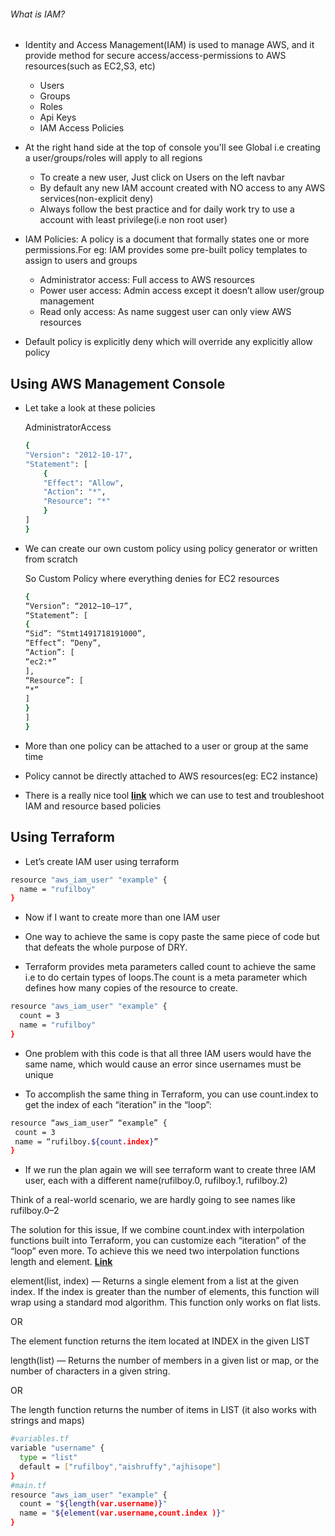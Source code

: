 ###### What is IAM?

* Identity and Access Management(IAM) is used to manage AWS, and it provide method for secure access/access-permissions to AWS resources(such as EC2,S3, etc)

    * Users
    * Groups
    * Roles
    * Api Keys
    * IAM Access Policies

* At the right hand side at the top of console you'll see Global i.e creating a user/groups/roles will apply to all regions

    * To create a new user, Just click on Users on the left navbar
    * By default any new IAM account created with NO access to any AWS services(non-explicit deny)
    * Always follow the best practice and for daily work try to use a account with least privilege(i.e non root user)

* IAM Policies: A policy is a document that formally states one or more permissions.For eg: IAM provides some pre-built policy templates to assign to users and groups

    * Administrator access: Full access to AWS resources
    * Power user access: Admin access except it doesn’t allow user/group management
    * Read only access: As name suggest user can only view AWS resources

* Default policy is explicitly deny which will override any explicitly allow policy

## Using AWS Management Console 

* Let take a look at these policies

    AdministratorAccess

    ```sh
    {
    "Version": "2012-10-17",
    "Statement": [
        {
        "Effect": "Allow",
        "Action": "*",
        "Resource": "*"
        }
    ]
    }
    ```

* We can create our own custom policy using policy generator or written from scratch

    So Custom Policy where everything denies for EC2 resources

    ```sh
    {
    “Version”: “2012–10–17”,
    “Statement”: [
    {
    “Sid”: “Stmt1491718191000”,
    “Effect”: “Deny”,
    “Action”: [
    “ec2:*”
    ],
    “Resource”: [
    “*”
    ]
    }
    ]
    }
    ```

* More than one policy can be attached to a user or group at the same time
* Policy cannot be directly attached to AWS resources(eg: EC2 instance)
* There is a really nice tool [**link**](https://policysim.aws.amazon.com) which we can use to test and troubleshoot IAM and resource based policies

## Using Terraform

* Let’s create IAM user using terraform

```sh
resource "aws_iam_user" "example" {
  name = "rufilboy"
}
```

* Now if I want to create more than one IAM user

* One way to achieve the same is copy paste the same piece of code but that defeats the whole purpose of DRY.

* Terraform provides meta parameters called count to achieve the same i.e to do certain types of loops.The count is a meta parameter which defines how many copies of the resource to create.

```sh
resource "aws_iam_user" "example" {
  count = 3
  name = "rufilboy"
}
```

* One problem with this code is that all three IAM users would have the same name, which would cause an error since usernames must be unique

* To accomplish the same thing in Terraform, you can use count.index to get the index of each “iteration” in the “loop”:

```sh
resource “aws_iam_user” “example” {
 count = 3
 name = “rufilboy.${count.index}”
}
```

* If we run the plan again we will see terraform want to create three IAM user, each with a different name(rufilboy.0, rufilboy.1, rufilboy.2)

Think of a real-world scenario, we are hardly going to see names like rufilboy.0–2

The solution for this issue, If we combine count.index with interpolation functions built into Terraform, you can customize each “iteration” of the “loop” even more. To achieve this we need two interpolation functions length and element. [**Link**](https://www.terraform.io/docs/configuration/interpolation.html)


element(list, index) — Returns a single element from a list at the given index. If the index is greater than the number of elements, this function will wrap using a standard mod algorithm. This function only works on flat lists.

OR

The element function returns the item located at INDEX in the given LIST

length(list) — Returns the number of members in a given list or map, or the number of characters in a given string.

OR

The length function returns the number of items in LIST (it also works with strings and maps)

```sh
#variables.tf
variable "username" {
  type = "list"
  default = ["rufilboy","aishruffy","ajhisope"]
}
#main.tf
resource "aws_iam_user" "example" {
  count = "${length(var.username)}"
  name = "${element(var.username,count.index )}"
}
```